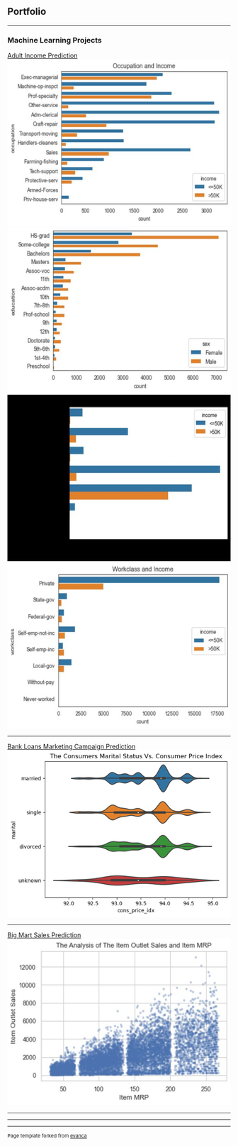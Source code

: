 ## Portfolio

---

### Machine Learning Projects 

[Adult Income Prediction](/sample_page)
<img src="images/aip4.jpg?raw=true"/> <img src="images/aip2.jpg?raw=true"/> <img src="images/aip5.jpg?raw=true"/> <img src="images/aip6.jpg?raw=true"/>

---
[Bank Loans Marketing Campaign Prediction](/pdf/sample_presentation.pdf)
<img src="images/bank.jpg?raw=true"/>

---
[Big Mart Sales Prediction](http://example.com/)
<img src="images/bigm1.jpg?raw=true"/>

---


---




---
<p style="font-size:11px">Page template forked from <a href="https://github.com/evanca/quick-portfolio">evanca</a></p>
<!-- Remove above link if you don't want to attibute -->
